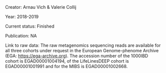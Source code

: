 Creator: Arnau Vich & Valerie Collij

Year: 2018-2019

Current status: Finished

Publication: NA

Link to raw data: The raw metagenomics sequencing reads are available for all three cohorts under request in the European Genome-phenome Archive (EGA: https://ega-archive.org). The accession number of the 1000IBD cohort is EGAD00001004194, of the LifeLinesDEEP cohort is EGAD00001001991 and for the MIBS is EGAD00001002668. 
